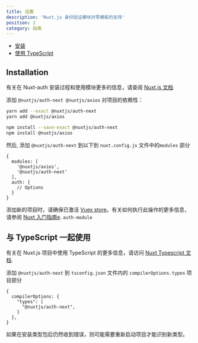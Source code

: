 ```yaml
---
title: 设置
description: 'Nuxt.js 身份验证模块对零模板的支持'
position: 2
category: 指南
---
```


- [安装](#installation)
- [使用 TypeScript](#using-with-typescript)

## Installation

<alert type="info">

有关在 Nuxt-auth 安装过程和使用模块更多的信息，请查阅 [Nuxt.js 文档](https://nuxtjs.org/guides/configuration-glossary/configuration-modules)

</alert>

添加 `@nuxtjs/auth-next @nuxtjs/axios` 对项目的依赖性：

<code-group>
  <code-block label="yarn" active>

```bash
yarn add --exact @nuxtjs/auth-next
yarn add @nuxtjs/axios
```

  </code-block>
  <code-block label="npm">

```bash
npm install --save-exact @nuxtjs/auth-next
npm install @nuxtjs/axios
```

  </code-block>
</code-group>

然后, 添加 `@nuxtjs/auth-next` 到以下到 `nuxt.config.js` 文件中的`modules` 部分

```js{}[nuxt.config.js]
{
  modules: [
    '@nuxtjs/axios',
    '@nuxtjs/auth-next'
  ],
  auth: {
    // Options
  }
}
```

<alert type="warning">

添加新的项目时，请确保已激活 [Vuex store](https://nuxtjs.org/docs/directory-structure/store#activate-the-store)。有关如何执行此操作的更多信息，请参阅 [Nuxt 入门指南e](https://nuxtjs.org/docs/directory-structure/store). `auth-module`

</alert>

## 与 TypeScript 一起使用
<alert type="info">

有关在 Nuxt.js 项目中使用 TypeScript 的更多信息，请访问 [Nuxt Typescript 文档](https://typescript.nuxtjs.org/).

</alert>

添加 `@nuxtjs/auth-next` 到 `tsconfig.json` 文件内的 `compilerOptions.types` 项目部分

```json{}[tsconfig.json]
{
  compilerOptions: {
    "types": [
      "@nuxtjs/auth-next",
    ]
  },
}
```

<alert type="warning">

如果在安装类型包后仍然收到错误，则可能需要重新启动项目才能识别新类型。

</alert>
